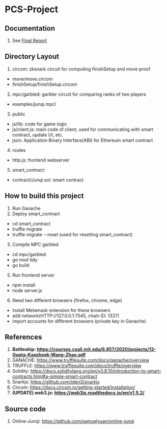 # **PCS-Project**
## Documentation
1. See [Final Report](https://github.com/xcyyang/pcs-project/blob/master/docs/Final%20Report.pdf)
## **Directory Layout**
1. circom: zksnark circuit for computing finishSetup and move proof
  - move/move.circom
  - finishSetup/finishSetup.circom
2. mpc/garbled: garbler circuit for comparing ranks of two players
  - examples/junqi.mpcl
3. public
  - js/lib: code for game logic
  - js/client.js: main code of client, used for communicating with smart contract, update UI, etc.
  - json: Application Binary Interface(ABI) for Ethereum smart contract
4. routes
  - http.js: frontend webserver
5. smart_contract:
  - contract/Junqi.sol: smart contract
## **How to build this project**
1. Run Ganache
2. Deploy smart_contract
  - cd smart_contract
  - truffle migrate
  - truffle migrate --reset (used for resetting smart_contract)
3. Compile MPC garbled
  - cd mpc/garbled
  - go mod tidy
  - go build 
5. Run frontend server
  - npm install
  - node server.js
6. Need two different browsers (firefox, chrome, edge)
  - Install Metamask extension for these browsers
  - add network(HTTP://127.0.0.1:7545, chain ID: 1337)
  - import accounts for different browsers (private key in Ganache)
## **References**
1. **Battleship: https://courses.csail.mit.edu/6.857/2020/projects/13-Gupta-Kaashoek-Wang-Zhao.pdf**
2. GANACHE: https://www.trufflesuite.com/docs/ganache/overview
3. TRUFFLE: https://www.trufflesuite.com/docs/truffle/overview
4. Solidity: https://docs.soliditylang.org/en/v0.8.10/introduction-to-smart-contracts.html#a-simple-smart-contract
5. Snarkjs: https://github.com/iden3/snarkjs
6. Circom: https://docs.circom.io/getting-started/installation/
7. **(UPDATE) web3.js: https://web3js.readthedocs.io/en/v1.5.2/**
## **Source code**
1. Online-Junqi: https://github.com/samuelyuan/online-junqi
<!-- ## **Hello World of Smart Contract**
1. https://blog.logrocket.com/develop-test-deploy-smart-contracts-ganache/
2. **(UPDATE)metamask with ganache: https://www.trufflesuite.com/docs/truffle/getting-started/truffle-with-metamask**
3. **(UPDATE)web3.js https://www.dappuniversity.com/articles/how-to-build-a-blockchain-app**
## **Hello World of Snarkjs**
1. https://github.com/iden3/snarkjs -->
